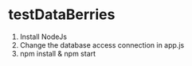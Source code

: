 # testDataBerries

1. Install NodeJs
2. Change the database access connection in app.js
3. npm install & npm start
